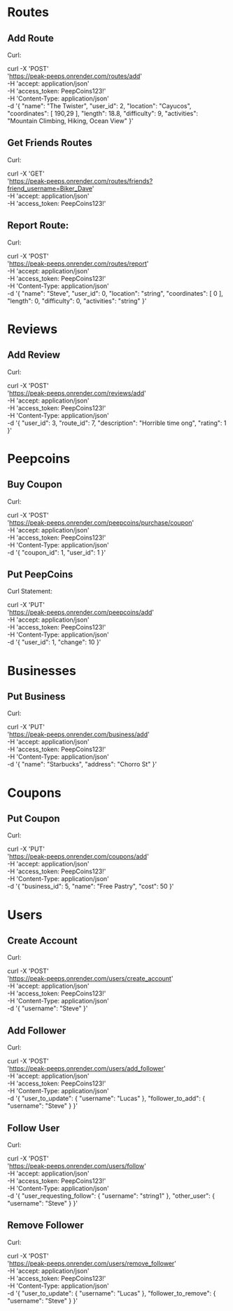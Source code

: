 # Routes

## Add Route
Curl:

curl -X 'POST' \
  'https://peak-peeps.onrender.com/routes/add' \
  -H 'accept: application/json' \
  -H 'access_token: PeepCoins123!' \
  -H 'Content-Type: application/json' \
  -d '{
  "name": "The Twister",
  "user_id": 2,
  "location": "Cayucos",
  "coordinates": [
    190,29
  ],
  "length": 18.8,
  "difficulty": 9,
  "activities": "Mountain Climbing, Hiking, Ocean View"
}'

## 
## Get Friends Routes
Curl:

curl -X 'GET' \
  'https://peak-peeps.onrender.com/routes/friends?friend_username=Biker_Dave' \
  -H 'accept: application/json' \
  -H 'access_token: PeepCoins123!'

## Report Route:
Curl:

curl -X 'POST' \
  'https://peak-peeps.onrender.com/routes/report' \
  -H 'accept: application/json' \
  -H 'access_token: PeepCoins123!' \
  -H 'Content-Type: application/json' \
  -d '{
  "name": "Steve",
  "user_id": 0,
  "location": "string",
  "coordinates": [
    0
  ],
  "length": 0,
  "difficulty": 0,
  "activities": "string"
}'


# Reviews

## Add Review
Curl:

curl -X 'POST' \
  'https://peak-peeps.onrender.com/reviews/add' \
  -H 'accept: application/json' \
  -H 'access_token: PeepCoins123!' \
  -H 'Content-Type: application/json' \
  -d '{
  "user_id": 3,
  "route_id": 7,
  "description": "Horrible time ong",
  "rating": 1
}'

# Peepcoins

## Buy Coupon
Curl:

curl -X 'POST' \
  'https://peak-peeps.onrender.com/peepcoins/purchase/coupon' \
  -H 'accept: application/json' \
  -H 'access_token: PeepCoins123!' \
  -H 'Content-Type: application/json' \
  -d '{
  "coupon_id": 1,
  "user_id": 1
}'

## Put PeepCoins
Curl Statement:

curl -X 'PUT' \
  'https://peak-peeps.onrender.com/peepcoins/add' \
  -H 'accept: application/json' \
  -H 'access_token: PeepCoins123!' \
  -H 'Content-Type: application/json' \
  -d '{
  "user_id": 1,
  "change": 10
}'


# Businesses

## Put Business
Curl:

curl -X 'PUT' \
  'https://peak-peeps.onrender.com/business/add' \
  -H 'accept: application/json' \
  -H 'access_token: PeepCoins123!' \
  -H 'Content-Type: application/json' \
  -d '{
  "name": "Starbucks",
  "address": "Chorro St"
}'

# Coupons

## Put Coupon
Curl:

curl -X 'PUT' \
  'https://peak-peeps.onrender.com/coupons/add' \
  -H 'accept: application/json' \
  -H 'access_token: PeepCoins123!' \
  -H 'Content-Type: application/json' \
  -d '{
  "business_id": 5,
  "name": "Free Pastry",
  "cost": 50
}'

# Users

## Create Account
Curl:

curl -X 'POST' \
  'https://peak-peeps.onrender.com/users/create_account' \
  -H 'accept: application/json' \
  -H 'access_token: PeepCoins123!' \
  -H 'Content-Type: application/json' \
  -d '{
  "username": "Steve"
}'

## Add Follower
Curl:

curl -X 'POST' \
  'https://peak-peeps.onrender.com/users/add_follower' \
  -H 'accept: application/json' \
  -H 'access_token: PeepCoins123!' \
  -H 'Content-Type: application/json' \
  -d '{
  "user_to_update": {
    "username": "Lucas"
  },
  "follower_to_add": {
    "username": "Steve"
  }
}'

## Follow User
Curl:

curl -X 'POST' \
  'https://peak-peeps.onrender.com/users/follow' \
  -H 'accept: application/json' \
  -H 'access_token: PeepCoins123!' \
  -H 'Content-Type: application/json' \
  -d '{
  "user_requesting_follow": {
    "username": "string1"
  },
  "other_user": {
    "username": "Steve"
  }
}'

## Remove Follower
Curl:

curl -X 'POST' \
  'https://peak-peeps.onrender.com/users/remove_follower' \
  -H 'accept: application/json' \
  -H 'access_token: PeepCoins123!' \
  -H 'Content-Type: application/json' \
  -d '{
  "user_to_update": {
    "username": "Lucas"
  },
  "follower_to_remove": {
    "username": "Steve"
  }
}'
